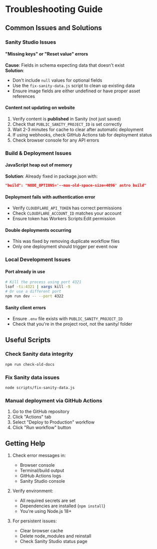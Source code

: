 # Troubleshooting Guide

## Common Issues and Solutions

### Sanity Studio Issues

#### "Missing keys" or "Reset value" errors
**Cause**: Fields in schema expecting data that doesn't exist  
**Solution**: 
- Don't include `null` values for optional fields
- Use the `fix-sanity-data.js` script to clean up existing data
- Ensure image fields are either undefined or have proper asset references

#### Content not updating on website
1. Verify content is **published** in Sanity (not just saved)
2. Check that `PUBLIC_SANITY_PROJECT_ID` is set correctly
3. Wait 2-3 minutes for cache to clear after automatic deployment
4. If using webhooks, check GitHub Actions tab for deployment status
5. Check browser console for any API errors

### Build & Deployment Issues

#### JavaScript heap out of memory
**Solution**: Already fixed in package.json with:
```json
"build": "NODE_OPTIONS='--max-old-space-size=4096' astro build"
```

#### Deployment fails with authentication error
- Verify `CLOUDFLARE_API_TOKEN` has correct permissions
- Check `CLOUDFLARE_ACCOUNT_ID` matches your account
- Ensure token has Workers Scripts:Edit permission

#### Double deployments occurring
- This was fixed by removing duplicate workflow files
- Only one deployment should trigger per event now

### Local Development Issues

#### Port already in use
```bash
# Kill the process using port 4321
lsof -ti:4321 | xargs kill -9
# Or use a different port
npm run dev -- --port 4322
```

#### Sanity client errors
- Ensure `.env` file exists with `PUBLIC_SANITY_PROJECT_ID`
- Check that you're in the project root, not the sanity/ folder

## Useful Scripts

### Check Sanity data integrity
```bash
npm run check-old-docs
```

### Fix Sanity data issues
```bash
node scripts/fix-sanity-data.js
```

### Manual deployment via GitHub Actions
1. Go to the GitHub repository
2. Click "Actions" tab
3. Select "Deploy to Production" workflow
4. Click "Run workflow" button

## Getting Help

1. Check error messages in:
   - Browser console
   - Terminal/build output
   - GitHub Actions logs
   - Sanity Studio console

2. Verify environment:
   - All required secrets are set
   - Dependencies are installed (`npm install`)
   - You're using Node.js 18+

3. For persistent issues:
   - Clear browser cache
   - Delete node_modules and reinstall
   - Check Sanity Studio status page